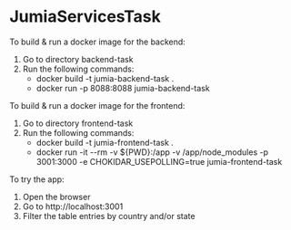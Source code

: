 # JumiaServicesTask

To build & run a docker image for the backend: 
1. Go to directory backend-task 
2. Run the following commands: 
   - docker build -t jumia-backend-task .
   - docker run -p 8088:8088 jumia-backend-task

To build & run a docker image for the frontend:
1. Go to directory frontend-task
2. Run the following commands:
    - docker build -t jumia-frontend-task .
    - docker run -it --rm -v ${PWD}:/app -v /app/node_modules -p 3001:3000 -e CHOKIDAR_USEPOLLING=true jumia-frontend-task

To try the app:
1. Open the browser
2. Go to http://localhost:3001
3. Filter the table entries by country and/or state 
